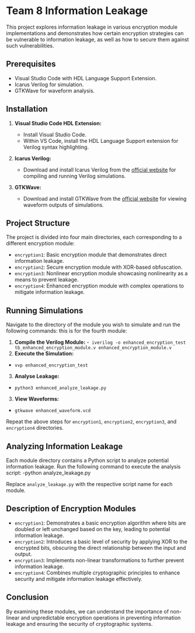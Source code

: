 # Team 8 Information Leakage 

This project explores information leakage in various encryption module implementations and demonstrates how certain encryption strategies can be vulnerable to information leakage, as well as how to secure them against such vulnerabilities.

## Prerequisites

- Visual Studio Code with HDL Language Support Extension.
- Icarus Verilog for simulation.
- GTKWave for waveform analysis.

## Installation

1. **Visual Studio Code HDL Extension:**
   - Install Visual Studio Code.
   - Within VS Code, install the HDL Language Support extension for Verilog syntax highlighting.

2. **Icarus Verilog:**
   - Download and install Icarus Verilog from the [official website](http://iverilog.icarus.com/) for compiling and running Verilog simulations.

3. **GTKWave:**
   - Download and install GTKWave from the [official website](http://gtkwave.sourceforge.net/) for viewing waveform outputs of simulations.

## Project Structure

The project is divided into four main directories, each corresponding to a different encryption module:

- `encryption1`: Basic encryption module that demonstrates direct information leakage.
- `encryption2`: Secure encryption module with XOR-based obfuscation.
- `encryption3`: Nonlinear encryption module showcasing nonlinearity as a means to prevent leakage.
- `encryption4`: Enhanced encryption module with complex operations to mitigate information leakage.

## Running Simulations

Navigate to the directory of the module you wish to simulate and run the following commands:
this is for the fourth module:
1. **Compile the Verilog Module:**
-` iverilog -o enhanced_encryption_test tb_enhanced_encryption_module.v enhanced_encryption_module.v`
2. **Execute the Simulation:**
- `vvp enhanced_encryption_test`
3. **Analyse Leakage:**
- `python3 enhanced_analyze_leakage.py`
3. **View Waveforms:**
- `gtkwave enhanced_waveform.vcd`

Repeat the above steps for `encryption1`, `encryption2`, `encryption3`, and `encryption4` directories.

## Analyzing Information Leakage

Each module directory contains a Python script to analyze potential information leakage. Run the following command to execute the analysis script:
-python analyze_leakage.py

Replace `analyze_leakage.py` with the respective script name for each module.

## Description of Encryption Modules

- `encryption1`: Demonstrates a basic encryption algorithm where bits are doubled or left unchanged based on the key, leading to potential information leakage.
- `encryption2`: Introduces a basic level of security by applying XOR to the encrypted bits, obscuring the direct relationship between the input and output.
- `encryption3`: Implements non-linear transformations to further prevent information leakage.
- `encryption4`: Combines multiple cryptographic principles to enhance security and mitigate information leakage effectively.

## Conclusion

By examining these modules, we can understand the importance of non-linear and unpredictable encryption operations in preventing information leakage and ensuring the security of cryptographic systems.



